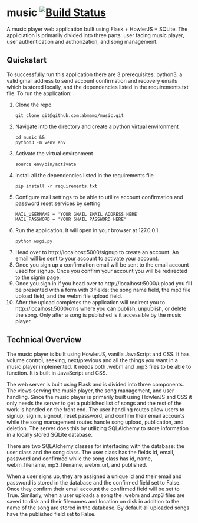 # music [![Build Status](https://travis-ci.org/abmamo/music.svg?branch=master)](https://travis-ci.org/abmamo/music)

A music player web application built using Flask + HowlerJS + SQLite. The appliciation is primarily divided into three parts: user facing music player, user authentication and authorization, and song management.  

## Quickstart

To successfully run this application there are 3 prerequisites:  python3, a valid gmail address to send account confirmation and recovery emails which is stored locally, and the dependencies listed in the requirements.txt file. To run the application:

1. Clone the repo
   ```
   git clone git@github.com:abmamo/music.git
   ```
2. Navigate into the directory and create a python virtual environment
   ```
   cd music &&
   python3 -m venv env
   ```
3. Activate the virtual environment
   ```
   source env/bin/activate
   ```
4. Install all the dependencies listed in the requirements file
   ```
   pip install -r requirements.txt
   ```
5. Configure mail settings to be able to utilize account confirmation and password reset services by setting
   ```
   MAIL_USERNAME = 'YOUR GMAIL EMAIL ADDRESS HERE'
   MAIL_PASSWORD = 'YOUR GMAIL PASSWORD HERE'
   ```
6. Run the application. It will open in your browser at 127.0.0.1
   ```
   python wsgi.py
   ```
7. Head over to http://localhost:5000/signup to create an account. An email will be sent to your account to activate your account.
8. Once you sign up a confirmation email will be sent to the email account used for signup. Once you confirm your account you will be redirected to the signin page.
9. Once you sign in if you head over to http://localhost:5000/upload you fill be presented with a form with 3 fields: the song name field, the mp3 file upload field, and the webm file upload field.
10. After the upload completes the application will redirect you to http://localhost:5000/cms where you can publish, unpublish, or delete the song. Only after a song is published is it accessible by the music player.

## Technical Overview

The music player is built using HowlerJS, vanilla JavaScript and CSS. It has volume control, seeking, next/previous and all the things you want in a music player implemented. It needs both .webm and .mp3 files to be able to function. It is built in JavaScript and CSS.

The web server is built using Flask and is divided into three components. The views serving the music player, the song management, and user handling. Since the music player is primarily built using HowlerJS and CSS it only needs the server to get a published list of songs and the rest of the work is handled on the front end. The user handling routes allow users to signup, signin, signout, reset password, and confirm their email accounts while the song management routes handle song upload, publication, and deletion. The server does this by utilizing SQLAlchemy to store information in a locally stored SQLite database.

There are two SQLAlchemy classes for interfacing with the database: the user class and the song class. The user class has the fields id, email, password and confirmed while the song class has id, name, webm_filename, mp3_filename, webm_url, and published.

When a user signs up, they are assigned a unique id and their email and password is stored in the database and the confirmed field set to False. Once they confirm their email account the confirmed field will be set to True. Similarly, when a user uploads a song the .webm and .mp3 files are saved to disk and their filenames and location on disk in addition to the name of the song are stored in the database. By default all uploaded songs have the published field set to False.


